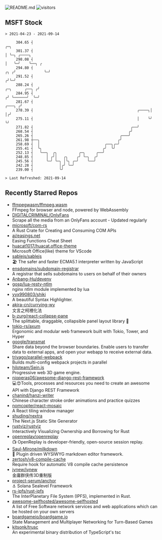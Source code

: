 ![README.md](https://github.com/Gerhut/Gerhut/workflows/README.md/badge.svg)
![visitors](https://visitors.vercel.app/Gerhut/Gerhut?token=8cf69d1f6813d272ef062726b6070c9be4ff72038cfe5a7ded7384a8da65d866)

## MSFT Stock

```
> 2021-04-23 - 2021-09-14

     304.65 ┤                                                                                  ╭─╮               
     301.37 ┤                                                                                  │ ╰─╮ ╭────╮      
     298.08 ┤                                                                                  │   ╰─╯    ╰──╮ ╭ 
     294.80 ┤                                                                              ╭╮ ╭╯             ╰─╯ 
     291.52 ┤                                                                             ╭╯╰─╯                  
     288.24 ┤                                                              ╭─╮      ╭──╮ ╭╯                      
     284.95 ┤                                                             ╭╯ ╰──────╯  ╰─╯                       
     281.67 ┤                                                      ╭───╮ ╭╯                                      
     278.39 ┤                                                ╭────╮│   │╭╯                                       
     275.11 ┤                                                │    ╰╯   ╰╯                                        
     271.82 ┤                                             ╭──╯                                                   
     268.54 ┤                                            ╭╯                                                      
     265.26 ┤                                        ╭───╯                                                       
     261.98 ┼──╮                                    ╭╯                                                           
     258.69 ┤  │                              ╭──╮╭─╯                                                            
     255.41 ┤  ╰╮                            ╭╯  ╰╯                                                              
     252.13 ┤   ╰──╮  ╭╮          ╭─╮     ╭──╯                                                                   
     248.85 ┤      │ ╭╯│   ╭╮    ╭╯ ╰─╮  ╭╯                                                                      
     245.56 ┤      ╰─╯ ╰─╮ │╰╮ ╭─╯    ╰──╯                                                                       
     242.28 ┤            │╭╯ ╰─╯                                                                                 
     239.00 ┤            ╰╯                                                                                      

> Last Refreshed: 2021-09-14
```

## Recently Starred Repos

- [ffmpegwasm/ffmpeg.wasm](https://github.com/ffmpegwasm/ffmpeg.wasm)  
  FFmpeg for browser and node, powered by WebAssembly
- [DIGITALCRIMINAL/OnlyFans](https://github.com/DIGITALCRIMINAL/OnlyFans)  
  Scrape all the media from an OnlyFans account - Updated regularly
- [microsoft/com-rs](https://github.com/microsoft/com-rs)  
  A Rust Crate for Creating and Consuming COM APIs
- [ai/easings.net](https://github.com/ai/easings.net)  
  Easing Functions Cheat Sheet
- [huacat1017/huacat.office-theme](https://github.com/huacat1017/huacat.office-theme)  
  Microsoft Office(like) theme for VScode
- [sablejs/sablejs](https://github.com/sablejs/sablejs)  
  🏖️ The safer and faster ECMA5.1 interpreter written by JavaScript
- [ensdomains/subdomain-registrar](https://github.com/ensdomains/subdomain-registrar)  
  A registrar that sells subdomains to users on behalf of their owners
- [Anbang-Hu/devenv](https://github.com/Anbang-Hu/devenv)  
- [gosp/lua-resty-ntlm](https://github.com/gosp/lua-resty-ntlm)  
  nginx ntlm module implemented by lua
- [yyx990803/shiki](https://github.com/yyx990803/shiki)  
  A beautiful Syntax Highlighter.
- [akira-cn/currying-wy](https://github.com/akira-cn/currying-wy)  
  文言之柯裡化法
- [b-zurg/react-collapse-pane](https://github.com/b-zurg/react-collapse-pane)  
  The splittable, draggable, collapsible panel layout library 🎉
- [tokio-rs/axum](https://github.com/tokio-rs/axum)  
  Ergonomic and modular web framework built with Tokio, Tower, and Hyper
- [google/transmat](https://github.com/google/transmat)  
  Share data beyond the browser boundaries. Enable users to transfer data to external apps, and open your webapp to receive external data.
- [trivago/parallel-webpack](https://github.com/trivago/parallel-webpack)  
  Builds multi-config webpack projects in parallel
- [hiloteam/Sein.js](https://github.com/hiloteam/Sein.js)  
  Progressive web 3D game engine.
- [nioperas06/awesome-django-rest-framework](https://github.com/nioperas06/awesome-django-rest-framework)  
   💻😍Tools, processes and resources you need to create an awesome API with Django REST Framework
- [chanind/hanzi-writer](https://github.com/chanind/hanzi-writer)  
  Chinese character stroke order animations and practice quizzes
- [nomcopter/react-mosaic](https://github.com/nomcopter/react-mosaic)  
  A React tiling window manager
- [shuding/nextra](https://github.com/shuding/nextra)  
  The Next.js Static Site Generator
- [rustviz/rustviz](https://github.com/rustviz/rustviz)  
  Interactively Visualizing Ownership and Borrowing for Rust
- [openreplay/openreplay](https://github.com/openreplay/openreplay)  
  :tv: OpenReplay is developer-friendly, open-source session replay.
- [Saul-Mirone/milkdown](https://github.com/Saul-Mirone/milkdown)  
  🍼 Plugin driven WYSIWYG  markdown editor framework.
- [zertosh/v8-compile-cache](https://github.com/zertosh/v8-compile-cache)  
  Require hook for automatic V8 compile cache persistence
- [jynew/jynew](https://github.com/jynew/jynew)  
  金庸群侠传3D重制版
- [project-serum/anchor](https://github.com/project-serum/anchor)  
  ⚓ Solana Sealevel Framework
- [rs-ipfs/rust-ipfs](https://github.com/rs-ipfs/rust-ipfs)  
  The InterPlanetary File System (IPFS), implemented in Rust.
- [awesome-selfhosted/awesome-selfhosted](https://github.com/awesome-selfhosted/awesome-selfhosted)  
  A list of Free Software network services and web applications which can be hosted on your own servers
- [boardgameio/boardgame.io](https://github.com/boardgameio/boardgame.io)  
  State Management and Multiplayer Networking for Turn-Based Games
- [kitsonk/trusc](https://github.com/kitsonk/trusc)  
  An experimental binary distribution of TypeScript's tsc
